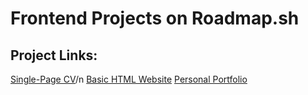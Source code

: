 # Frontend Projects on Roadmap.sh

## Project Links:
[Single-Page CV](https://roadmap.sh/projects/single-page-cv)/n
[Basic HTML Website](https://roadmap.sh/projects/basic-html-website)
[Personal Portfolio](https://roadmap.sh/projects/portfolio-website)
